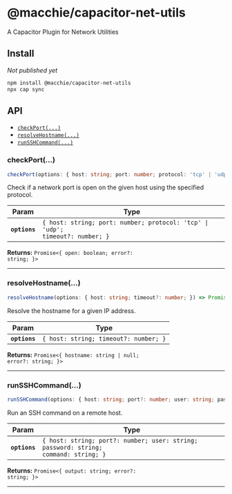 # @macchie/capacitor-net-utils

A Capacitor Plugin for Network Utilities

## Install

_Not published yet_

```bash
npm install @macchie/capacitor-net-utils
npx cap sync
```

## API

<docgen-index>

* [`checkPort(...)`](#checkport)
* [`resolveHostname(...)`](#resolvehostname)
* [`runSSHCommand(...)`](#runsshcommand)

</docgen-index>

<docgen-api>
<!--Update the source file JSDoc comments and rerun docgen to update the docs below-->

### checkPort(...)

```typescript
checkPort(options: { host: string; port: number; protocol: 'tcp' | 'udp'; timeout?: number; }) => Promise<{ open: boolean; error?: string; }>
```

Check if a network port is open on the given host using the specified protocol.

| Param         | Type                                                                                     |
| ------------- | ---------------------------------------------------------------------------------------- |
| **`options`** | <code>{ host: string; port: number; protocol: 'tcp' \| 'udp'; timeout?: number; }</code> |

**Returns:** <code>Promise&lt;{ open: boolean; error?: string; }&gt;</code>

--------------------


### resolveHostname(...)

```typescript
resolveHostname(options: { host: string; timeout?: number; }) => Promise<{ hostname: string | null; error?: string; }>
```

Resolve the hostname for a given IP address.

| Param         | Type                                             |
| ------------- | ------------------------------------------------ |
| **`options`** | <code>{ host: string; timeout?: number; }</code> |

**Returns:** <code>Promise&lt;{ hostname: string | null; error?: string; }&gt;</code>

--------------------


### runSSHCommand(...)

```typescript
runSSHCommand(options: { host: string; port?: number; user: string; password: string; command: string; }) => Promise<{ output: string; error?: string; }>
```

Run an SSH command on a remote host.

| Param         | Type                                                                                           |
| ------------- | ---------------------------------------------------------------------------------------------- |
| **`options`** | <code>{ host: string; port?: number; user: string; password: string; command: string; }</code> |

**Returns:** <code>Promise&lt;{ output: string; error?: string; }&gt;</code>

--------------------

</docgen-api>
